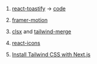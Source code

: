 1. [react-toastify](https://fkhadra.github.io/react-toastify/introduction) &rarr; [code](https://github.com/AntonyC/Dapp/commit/b73fc394adeed7ccc7dc2fe46ca75e3d9a02d89b)

2. [framer-motion](https://www.npmjs.com/package/framer-motion)

3. [clsx](https://www.npmjs.com/package/clsx) and [tailwind-merge](https://www.npmjs.com/package/tailwind-merge)

4. [react-icons](https://www.npmjs.com/package/react-icons)

5. [Install Tailwind CSS with Next.js](https://tailwindcss.com/docs/installation/framework-guides/nextjs)
